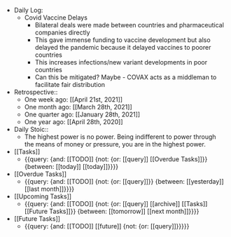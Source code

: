 - Daily Log:
    - Covid Vaccine Delays
        - Bilateral deals were made between countries and pharmaceutical companies directly
        - This gave immense funding to vaccine development but also delayed the pandemic because it delayed vaccines to poorer countries
        - This increases infections/new variant developments in poor countries
        - Can this be mitigated? Maybe - COVAX acts as a middleman to facilitate fair distribution
- Retrospective::
    - One week ago: [[April 21st, 2021]]
    - One month ago: [[March 28th, 2021]]
    - One quarter ago: [[January 28th, 2021]]
    - One year ago: [[April 28th, 2020]]
- Daily Stoic::
    - The highest power is no power. Being indifferent to power through the means of money or pressure, you are in the highest power.
- [[Tasks]]
    - {{query: {and: [[TODO]] {not: {or: [[query]] [[Overdue Tasks]]}} {between: [[today]] [[today]]}}}}
- [[Overdue Tasks]]
    - {{query: {and: [[TODO]] {not: {or: [[query]]}} {between: [[yesterday]] [[last month]]}}}}
- [[Upcoming Tasks]]
    - {{query: {and: [[TODO]] {not: {or: [[query]] [[archive]] [[Tasks]] [[Future Tasks]]}} {between: [[tomorrow]] [[next month]]}}}}
- [[Future Tasks]]
    - {{query: {and: [[TODO]] [[future]] {not: {or: [[query]]}}}}}
